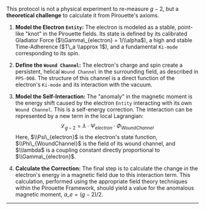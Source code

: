 This protocol is not a physical experiment to re-measure $g-2$, but a **theoretical challenge** to calculate it from Pirouette's axioms.

1.  **Model the Electron `Entity`:** The electron is modeled as a stable, point-like "knot" in the Pirouette fields. Its state is defined by its calibrated Gladiator Force ($\\Gamma\_{electron} = 1/\\alpha$), a high and stable Time-Adherence ($T\_a \\approx 1$), and a fundamental `Ki-mode` corresponding to its spin.

2.  **Define the `Wound Channel`:** The electron's charge and spin create a persistent, helical `Wound Channel` in the surrounding field, as described in `PPS-008`. The structure of this channel is a direct function of the electron's `Ki-mode` and its interaction with the vacuum.

3.  **Model the Self-Interaction:** The "anomaly" in the magnetic moment is the energy shift caused by the electron `Entity` interacting with its own `Wound Channel`. This is a self-energy correction. The interaction can be represented by a new term in the local Lagrangian:
    $$\mathcal{L}_{g-2} = \lambda \cdot \Psi_{electron} \cdot \Phi_{WoundChannel}$$
    Here, $\\Psi\_{electron}$ is the electron's state function, $\\Phi\_{WoundChannel}$ is the field of its wound channel, and $\\lambda$ is a coupling constant directly proportional to $\\Gamma\_{electron}$.

4.  **Calculate the Correction:** The final step is to calculate the change in the electron's energy in a magnetic field due to this interaction term. This calculation, performed using the appropriate field theory techniques within the Pirouette Framework, should yield a value for the anomalous magnetic moment, $a\_e = (g-2)/2$.

-----